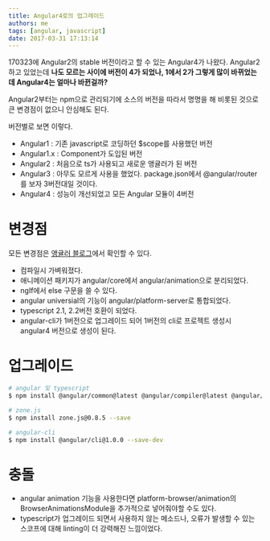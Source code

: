 ```yaml
---
title: Angular4로의 업그레이드
authors: me
tags: [angular, javascript]
date: 2017-03-31 17:13:14
---
```


170323에 Angular2의 stable 버전이라고 할 수 있는 Angular4가 나왔다.
Angular2하고 있었는데 **나도 모르는 사이에 버전이 4가 되었나, 1에서 2가 그렇게 많이 바뀌었는데 Angular4는 얼마나 바뀐걸까?**

Angular2부터는 npm으로 관리되기에 소스의 버전을 따라서 명명을 해 비롯된 것으로 큰 변경점이 없으니 안심해도 된다.

버전별로 보면 이렇다.

- Angular1 : 기존 javascript로 코딩하던 \$scope를 사용했던 버전
- Angular1.x : Component가 도입된 버전
- Angular2 : 처음으로 ts가 사용되고 새로운 앵귤러가 된 버전
- Angular3 : 아무도 모르게 사용을 했었다. package.json에서 @angular/router를 보자 3버전대일 것이다.
- Angular4 : 성능이 개선되었고 모든 Angular 모듈이 4버전

# 변경점

모든 변경점은 [앵귤러 블로그](https://angularjs.blogspot.kr/)에서 확인할 수 있다.

- 컴파일시 가벼워졌다.
- 애니메이션 패키지가 angular/core에서 angular/animation으로 분리되었다.
- ngIf에서 else 구문을 쓸 수 있다.
- angular universial의 기능이 angular/platform-server로 통합되었다.
- typescript 2.1, 2.2버전 호환이 되었다.
- angular-cli가 1버전으로 업그레이드 되어 1버전의 cli로 프로젝트 생성시 angular4 버전으로 생성이 된다.

# 업그레이드

```bash
# angular 및 typescript
$ npm install @angular/common@latest @angular/compiler@latest @angular/compiler-cli@latest @angular/core@latest @angular/forms@latest @angular/http@latest @angular/platform-browser@latest @angular/platform-browser-dynamic@latest @angular/platform-server@latest @angular/router@latest @angular/animations@latest typescript@latest --save

# zone.js
$ npm install zone.js@0.8.5 --save

# angular-cli
$ npm install @angular/cli@1.0.0 --save-dev
```

# 충돌

- angular animation 기능을 사용한다면 platform-browser/animation의 BrowserAnimationsModule을 추가적으로 넣어줘야할 수도 있다.
- typescript가 업그레이드 되면서 사용하지 않는 메소드나, 오류가 발생할 수 있는 스코프에 대해 linting이 더 강력해진 느낌이었다.
